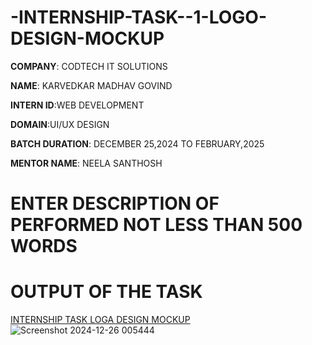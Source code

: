 # -INTERNSHIP-TASK--1-LOGO-DESIGN-MOCKUP

**COMPANY**: CODTECH IT SOLUTIONS

**NAME**: KARVEDKAR MADHAV GOVIND

**INTERN ID**:WEB DEVELOPMENT

**DOMAIN**:UI/UX DESIGN

**BATCH DURATION**: DECEMBER 25,2024 TO FEBRUARY,2025

**MENTOR NAME**: NEELA SANTHOSH

# ENTER DESCRIPTION OF PERFORMED NOT LESS THAN 500 WORDS


# OUTPUT OF THE TASK

[INTERNSHIP TASK LOGA DESIGN MOCKUP](https://search.brave.com/search?q=INTERNSHIP%20TASK%20LOGA%20DESIGN%20MOCKUP&summary=1&conversation=b7e2a32c9efb48fdf0c47c&spellcheck=0&source=alteredQueryOriginal)
![Screenshot 2024-12-26 005444](https://github.com/user-attachments/assets/770c640a-4d51-4ed8-a205-4b7bf76d8c40)
